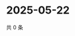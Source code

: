 # 2025-05-22

共 0 条

<!-- BEGIN ZHIHUQUESTIONS -->
<!-- 最后更新时间 Thu May 22 2025 16:15:40 GMT+0800 (China Standard Time) -->

<!-- END ZHIHUQUESTIONS -->
